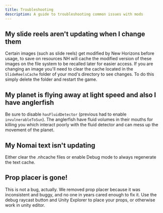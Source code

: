 ```yaml
---
title: Troubleshooting
description: A guide to troubleshooting common issues with mods
---
```


## My slide reels aren't updating when I change them

Certain images (such as slide reels) get modified by New Horizons before usage, to save on resources NH will cache
the modified version of these images on the file system to be recalled later for easier access. If you are changing
an image you'll need to clear the cache located in the `SlideReelsCache` folder of your mod's directory to see changes. To do this simply delete the folder and restart the game.

## My planet is flying away at light speed and also I have anglerfish

Be sure to disable `hasFluidDetector` (previous had to enable `invulnerableToSun`). The anglerfish have fluid volumes in their mouths for killing you 
which interact poorly with the fluid detector and can mess up the movement of the planet.

## My Nomai text isn't updating

Either clear the .nhcache files or enable Debug mode to always regenerate the text cache.

## Prop placer is gone!
This is not a bug, actually. We removed prop placer because it was inconsistent and buggy, and no one in years cared enough to fix it.
Use the debug raycast button and Unity Explorer to place your props, or otherwise work in unity editor.